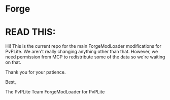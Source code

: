 # Forge
# READ THIS:
Hi! This is the current repo for the main ForgeModLoader modifications for PvPLite. We aren't really changing anything other than that. However, we need permission from MCP to redistribute some of the data so we're waiting on that.

Thank you for your patience.

Best,

The PvPLite Team
ForgeModLoader for PvPLite 
